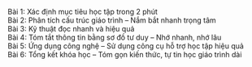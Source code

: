 Bài 1: Xác định mục tiêu học tập trong 2 phút  
Bài 2: Phân tích cấu trúc giáo trình – Nắm bắt nhanh trọng tâm  
Bài 3: Kỹ thuật đọc nhanh và hiệu quả  
Bài 4: Tóm tắt thông tin bằng sơ đồ tư duy – Nhớ nhanh, nhớ lâu  
Bài 5: Ứng dụng công nghệ – Sử dụng công cụ hỗ trợ học tập hiệu quả  
Bài 6: Tổng kết khóa học – Tóm gọn kiến thức, tự tin học giáo trình dài